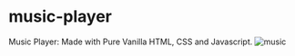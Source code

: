 # music-player
Music Player: Made with Pure Vanilla HTML, CSS and Javascript.
![music](https://github.com/mehar0ali/music-player/assets/108994001/a10ecb62-95b8-4846-afb0-93e0b0c55d80)
